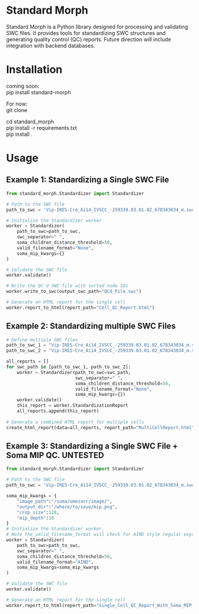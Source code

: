 # Standard Morph


Standard Morph is a Python library designed for processing and validating SWC files. It provides tools for standardizing SWC structures and generating quality control (QC) reports. Future direction will include integration with backend databases. 


# Installation

coming soon:  
pip install standard-morph  

For now:  
git clone  

cd standard_morph  
pip install -r requirements.txt  
pip install .  


# Usage
## Example 1: Standardizing a Single SWC File

```python
from standard_morph.Standardizer import Standardizer

# Path to the SWC file
path_to_swc = 'Vip-IRES-Cre_Ai14_IVSCC_-259339.03.01.02_678343034_m.swc'

# Initialize the Standardizer worker
worker = Standardizer(
    path_to_swc=path_to_swc,
    swc_separator=" ",
    soma_children_distance_threshold=50,
    valid_filename_format="None",
    soma_mip_kwargs={}
)

# Validate the SWC file
worker.validate()

# Write the QC'd SWC file with sorted node IDs
worker.write_to_swc(output_swc_path="QCd_File.swc")

# Generate an HTML report for the single cell
worker.report_to_html(report_path="Cell_QC_Report.html")
```
## Example 2: Standardizing multiple SWC Files 
```python
# Define multiple SWC files
path_to_swc_1 = "Vip-IRES-Cre_Ai14_IVSCC_-259339.03.01.02_678343034_m.swc"
path_to_swc_2 = "Vip-IRES-Cre_Ai14_IVSCC_-259339.03.01.02_678343034_m.swc"

all_reports = []
for swc_path in [path_to_swc_1, path_to_swc_2]:
    worker = Standardizer(path_to_swc=swc_path,
                          swc_separator=" ",
                          soma_children_distance_threshold=50,
                          valid_filename_format="None",
                          soma_mip_kwargs={})
    worker.validate()
    this_report = worker.StandardizationReport
    all_reports.append(this_report)
    
# Generate a combined HTML report for multiple cells
create_html_report(data=all_reports, report_path="MultiCellReport.html")
``````


## Example 3: Standardizing a Single SWC File + Soma MIP QC. UNTESTED
```python
from standard_morph.Standardizer import Standardizer

# Path to the SWC file
path_to_swc = 'Vip-IRES-Cre_Ai14_IVSCC_-259339.03.01.02_678343034_m.swc'

soma_mip_kwargs = {
    "image_path":"/soma/omezarr/image/",
    "output_dir":"/where/to/save/mip.png",
    "crop_size":128,
    "mip_depth":10
}
# Initialize the Standardizer worker,
# Note the valid_filename_format will check for AIND style regular expressions
worker = Standardizer(
    path_to_swc=path_to_swc,
    swc_separator=" ",
    soma_children_distance_threshold=50,
    valid_filename_format="AIND",
    soma_mip_kwargs=soma_mip_kwargs
)

# Validate the SWC file
worker.validate()

# Generate an HTML report for the single cell
worker.report_to_html(report_path="Single_Cell_QC_Report_With_Soma_MIP.html")
```

